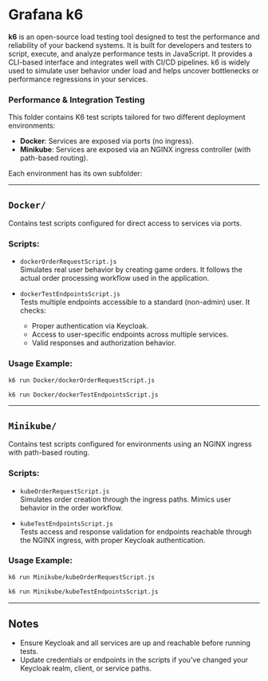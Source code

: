 # Grafana k6

**k6** is an open-source load testing tool designed to test the performance and reliability of your backend systems. It is built for developers and testers to script, execute, and analyze performance tests in JavaScript. It provides a CLI-based interface and integrates well with CI/CD pipelines. k6 is widely used to simulate user behavior under load and helps uncover bottlenecks or performance regressions in your services.


### Performance & Integration Testing

This folder contains K6 test scripts tailored for two different deployment environments:

- **Docker**: Services are exposed via ports (no ingress).
- **Minikube**: Services are exposed via an NGINX ingress controller (with path-based routing).

Each environment has its own subfolder:

---

## `Docker/`

Contains test scripts configured for direct access to services via ports.

### Scripts:

- `dockerOrderRequestScript.js`  
  Simulates real user behavior by creating game orders. It follows the actual order processing workflow used in the application.

- `dockerTestEndpointsScript.js`  
  Tests multiple endpoints accessible to a standard (non-admin) user. It checks:
  - Proper authentication via Keycloak.
  - Access to user-specific endpoints across multiple services.
  - Valid responses and authorization behavior.

### Usage Example:

```bash
k6 run Docker/dockerOrderRequestScript.js
```

```bash
k6 run Docker/dockerTestEndpointsScript.js
```

---

## `Minikube/`

Contains test scripts configured for environments using an NGINX ingress with path-based routing.

### Scripts:

- `kubeOrderRequestScript.js`  
  Simulates order creation through the ingress paths. Mimics user behavior in the order workflow.

- `kubeTestEndpointsScript.js`  
  Tests access and response validation for endpoints reachable through the NGINX ingress, with proper Keycloak authentication.

### Usage Example:

```bash
k6 run Minikube/kubeOrderRequestScript.js
```

```bash
k6 run Minikube/kubeTestEndpointsScript.js
```

---

## Notes

- Ensure Keycloak and all services are up and reachable before running tests.
- Update credentials or endpoints in the scripts if you've changed your Keycloak realm, client, or service paths.
